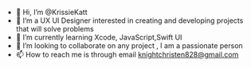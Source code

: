 - 👋 Hi, I’m @KrissieKatt
- 👀 I’m a UX UI Designer interested in creating and developing projects that will solve problems
- 🌱 I’m currently learning Xcode, JavaScript,Swift UI 
- 💞️ I’m looking to collaborate on any project , I am a passionate person 
- 📫 How to reach me is through email knightchristen828@gmail.com

<!---
KrissieKatt/KrissieKatt is a ✨ special ✨ repository because its `README.md` (this file) appears on your GitHub profile.
You can click the Preview link to take a look at your changes.
--->
